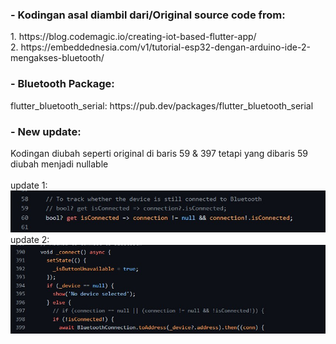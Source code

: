 <h3>- Kodingan asal diambil dari/Original source code from:</h3>
1. https://blog.codemagic.io/creating-iot-based-flutter-app/<br>
2. https://embeddednesia.com/v1/tutorial-esp32-dengan-arduino-ide-2-mengakses-bluetooth/
<br>
<h3>- Bluetooth Package:</h3>
flutter_bluetooth_serial: https://pub.dev/packages/flutter_bluetooth_serial

<h3>- New update:</h3>
Kodingan diubah seperti original di baris 59 & 397 tetapi yang dibaris 59 diubah menjadi nullable<br><br>
update 1:<br>
<img src="https://github.com/idekorslet/Belajar-Flutter/blob/main/Flutter_Bluetooth_ESP32/update1.jpg"/>
<br>
update 2:<br>
<img src="https://github.com/idekorslet/Belajar-Flutter/blob/main/Flutter_Bluetooth_ESP32/update2.jpg"/>
